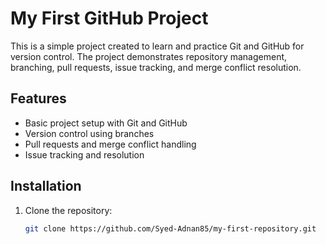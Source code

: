 # My First GitHub Project

This is a simple project created to learn and practice Git and GitHub for version control. The project demonstrates repository management, branching, pull requests, issue tracking, and merge conflict resolution.

## Features
- Basic project setup with Git and GitHub
- Version control using branches
- Pull requests and merge conflict handling
- Issue tracking and resolution

## Installation
1. Clone the repository:
   ```sh
   git clone https://github.com/Syed-Adnan85/my-first-repository.git
